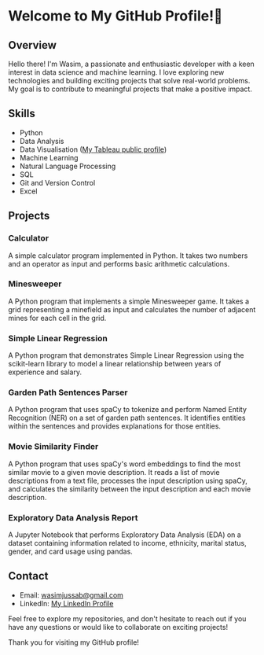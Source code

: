 
# Welcome to My GitHub Profile!👋

## Overview

Hello there! I'm Wasim, a passionate and enthusiastic developer with a keen interest in data science and machine learning. I love exploring new technologies and building exciting projects that solve real-world problems. My goal is to contribute to meaningful projects that make a positive impact.

## Skills

- Python
- Data Analysis
- Data Visualisation ([My Tableau public profile](https://public.tableau.com/app/profile/wasim.ahmed.shajid.jussab))
- Machine Learning
- Natural Language Processing
- SQL
- Git and Version Control
- Excel

## Projects

### Calculator

A simple calculator program implemented in Python. It takes two numbers and an operator as input and performs basic arithmetic calculations.

### Minesweeper

A Python program that implements a simple Minesweeper game. It takes a grid representing a minefield as input and calculates the number of adjacent mines for each cell in the grid.

### Simple Linear Regression

A Python program that demonstrates Simple Linear Regression using the scikit-learn library to model a linear relationship between years of experience and salary.

### Garden Path Sentences Parser

A Python program that uses spaCy to tokenize and perform Named Entity Recognition (NER) on a set of garden path sentences. It identifies entities within the sentences and provides explanations for those entities.

### Movie Similarity Finder

A Python program that uses spaCy's word embeddings to find the most similar movie to a given movie description. It reads a list of movie descriptions from a text file, processes the input description using spaCy, and calculates the similarity between the input description and each movie description.

### Exploratory Data Analysis Report

A Jupyter Notebook that performs Exploratory Data Analysis (EDA) on a dataset containing information related to income, ethnicity, marital status, gender, and card usage using pandas.

## Contact

- Email: wasimjussab@gmail.com
- LinkedIn: [My LinkedIn Profile](https://www.linkedin.com/in/wasim-jussab/)

Feel free to explore my repositories, and don't hesitate to reach out if you have any questions or would like to collaborate on exciting projects!

Thank you for visiting my GitHub profile!

